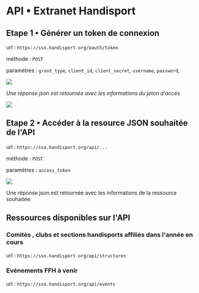 # API • Extranet Handisport

## Etape 1 • Générer un token de connexion

url : `https://sso.handisport.org/oauth/token`

méthode : `POST`

paramètres : `grant_type`, `client_id`, `client_secret`, `username`, `password`,

![](https://extranet.handisport.org/img/api/capture_connection.png)

_Une réponse json est retournée avec les informations du jeton d'accès_

![](https://extranet.handisport.org/img/api/capture_token.png)

 

## Etape 2 • Accéder à la resource JSON souhaitée de l'API

url : `https://sso.handisport.org/api/...`

méthode : `POST`

paramètres : `access_token`

![](https://extranet.handisport.org/img/api/capture_token_ressource2.png)

Une réponse json est retournée avec les informations de la ressource souhaitée.

## Ressources disponibles sur l'API

### Comités , clubs et sections handisports affiliés dans l'année en cours

url : `https://sso.handisport.org/api/structures`

### Evénements FFH à venir

url : `https://sso.handisport.org/api/events`



